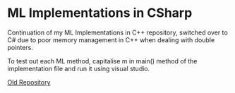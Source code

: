 # ML Implementations in CSharp

Continuation of my ML Implementations in C++ repository, switched over to C# due to poor memory management in C++ when dealing with double pointers.

To test out each ML method, capitalise m in main() method of the implementation file and run it using visual studio.

[Old Repository](https://github.com/DarshK35/ML-Implementations-C-)
